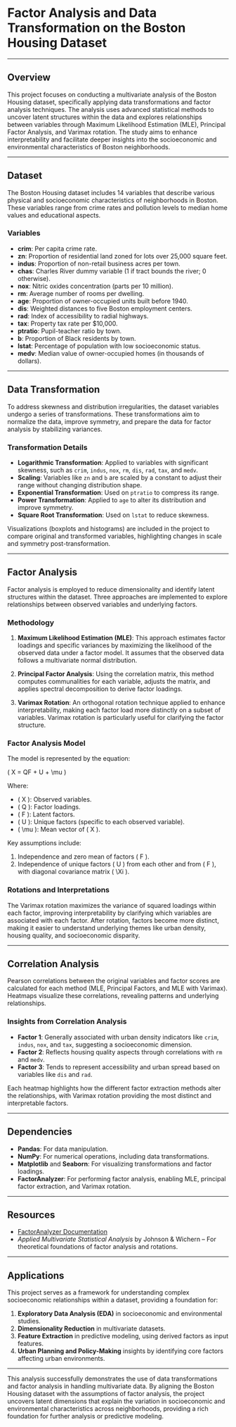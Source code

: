 # Factor Analysis and Data Transformation on the Boston Housing Dataset

---

## Overview

This project focuses on conducting a multivariate analysis of the Boston Housing dataset, specifically applying data transformations and factor analysis techniques. The analysis uses advanced statistical methods to uncover latent structures within the data and explores relationships between variables through Maximum Likelihood Estimation (MLE), Principal Factor Analysis, and Varimax rotation. The study aims to enhance interpretability and facilitate deeper insights into the socioeconomic and environmental characteristics of Boston neighborhoods.

---

## Dataset

The Boston Housing dataset includes 14 variables that describe various physical and socioeconomic characteristics of neighborhoods in Boston. These variables range from crime rates and pollution levels to median home values and educational aspects.

### Variables

- **crim**: Per capita crime rate.
- **zn**: Proportion of residential land zoned for lots over 25,000 square feet.
- **indus**: Proportion of non-retail business acres per town.
- **chas**: Charles River dummy variable (1 if tract bounds the river; 0 otherwise).
- **nox**: Nitric oxides concentration (parts per 10 million).
- **rm**: Average number of rooms per dwelling.
- **age**: Proportion of owner-occupied units built before 1940.
- **dis**: Weighted distances to five Boston employment centers.
- **rad**: Index of accessibility to radial highways.
- **tax**: Property tax rate per $10,000.
- **ptratio**: Pupil-teacher ratio by town.
- **b**: Proportion of Black residents by town.
- **lstat**: Percentage of population with low socioeconomic status.
- **medv**: Median value of owner-occupied homes (in thousands of dollars).

---

## Data Transformation

To address skewness and distribution irregularities, the dataset variables undergo a series of transformations. These transformations aim to normalize the data, improve symmetry, and prepare the data for factor analysis by stabilizing variances.

### Transformation Details

- **Logarithmic Transformation**: Applied to variables with significant skewness, such as `crim`, `indus`, `nox`, `rm`, `dis`, `rad`, `tax`, and `medv`.
- **Scaling**: Variables like `zn` and `b` are scaled by a constant to adjust their range without changing distribution shape.
- **Exponential Transformation**: Used on `ptratio` to compress its range.
- **Power Transformation**: Applied to `age` to alter its distribution and improve symmetry.
- **Square Root Transformation**: Used on `lstat` to reduce skewness.

Visualizations (boxplots and histograms) are included in the project to compare original and transformed variables, highlighting changes in scale and symmetry post-transformation.

---

## Factor Analysis

Factor analysis is employed to reduce dimensionality and identify latent structures within the dataset. Three approaches are implemented to explore relationships between observed variables and underlying factors.

### Methodology

1. **Maximum Likelihood Estimation (MLE)**: This approach estimates factor loadings and specific variances by maximizing the likelihood of the observed data under a factor model. It assumes that the observed data follows a multivariate normal distribution.

2. **Principal Factor Analysis**: Using the correlation matrix, this method computes communalities for each variable, adjusts the matrix, and applies spectral decomposition to derive factor loadings.

3. **Varimax Rotation**: An orthogonal rotation technique applied to enhance interpretability, making each factor load more distinctly on a subset of variables. Varimax rotation is particularly useful for clarifying the factor structure.

### Factor Analysis Model

The model is represented by the equation:

   \( X = QF + U + \mu \)

Where:

- \( X \): Observed variables.
- \( Q \): Factor loadings.
- \( F \): Latent factors.
- \( U \): Unique factors (specific to each observed variable).
- \( \mu \): Mean vector of \( X \).

Key assumptions include:

1. Independence and zero mean of factors \( F \).
2. Independence of unique factors \( U \) from each other and from \( F \), with diagonal covariance matrix \( \Xi \).

### Rotations and Interpretations

The Varimax rotation maximizes the variance of squared loadings within each factor, improving interpretability by clarifying which variables are associated with each factor. After rotation, factors become more distinct, making it easier to understand underlying themes like urban density, housing quality, and socioeconomic disparity.

---

## Correlation Analysis

Pearson correlations between the original variables and factor scores are calculated for each method (MLE, Principal Factors, and MLE with Varimax). Heatmaps visualize these correlations, revealing patterns and underlying relationships.

### Insights from Correlation Analysis

- **Factor 1**: Generally associated with urban density indicators like `crim`, `indus`, `nox`, and `tax`, suggesting a socioeconomic dimension.
- **Factor 2**: Reflects housing quality aspects through correlations with `rm` and `medv`.
- **Factor 3**: Tends to represent accessibility and urban spread based on variables like `dis` and `rad`.

Each heatmap highlights how the different factor extraction methods alter the relationships, with Varimax rotation providing the most distinct and interpretable factors.

---

## Dependencies

- **Pandas**: For data manipulation.
- **NumPy**: For numerical operations, including data transformations.
- **Matplotlib** and **Seaborn**: For visualizing transformations and factor loadings.
- **FactorAnalyzer**: For performing factor analysis, enabling MLE, principal factor extraction, and Varimax rotation.

---

## Resources

- [FactorAnalyzer Documentation](https://factor-analyzer.readthedocs.io/en/latest/factor_analyzer.html)
- *Applied Multivariate Statistical Analysis* by Johnson & Wichern – For theoretical foundations of factor analysis and rotations.

---

## Applications

This project serves as a framework for understanding complex socioeconomic relationships within a dataset, providing a foundation for:

1. **Exploratory Data Analysis (EDA)** in socioeconomic and environmental studies.
2. **Dimensionality Reduction** in multivariate datasets.
3. **Feature Extraction** in predictive modeling, using derived factors as input features.
4. **Urban Planning and Policy-Making** insights by identifying core factors affecting urban environments.

---

This analysis successfully demonstrates the use of data transformations and factor analysis in handling multivariate data. By aligning the Boston Housing dataset with the assumptions of factor analysis, the project uncovers latent dimensions that explain the variation in socioeconomic and environmental characteristics across neighborhoods, providing a rich foundation for further analysis or predictive modeling.
